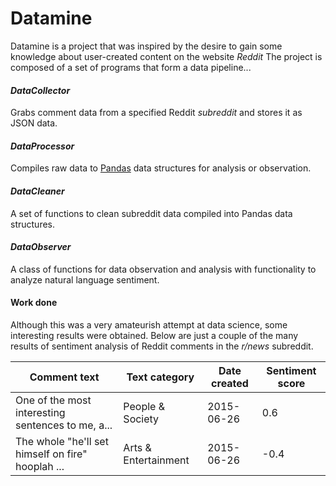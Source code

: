 # Datamine
Datamine is a project that was inspired by the desire to gain some knowledge about user-created content on the website *Reddit* The project is composed of a set of programs that form a data pipeline...

#### *DataCollector*
Grabs comment data from a specified Reddit *subreddit* and stores it as JSON data.

#### *DataProcessor*
Compiles raw data to [Pandas](https://pandas.pydata.org) data structures for analysis or observation.

#### *DataCleaner*
A set of functions to clean subreddit data compiled into Pandas data structures.

#### *DataObserver*
A class of functions for data observation and analysis with functionality to analyze natural language sentiment.

#### Work done
Although this was a very amateurish attempt at data science, some interesting results were obtained. Below are just a couple of the many results of sentiment analysis of Reddit comments in the *r/news* subreddit.

|Comment text|Text category|Date created|Sentiment score|
|------------|--------|------------|---------------|
|One of the most interesting sentences to me, a...|People & Society|2015-06-26|0.6|
|The whole "he'll set himself on fire" hooplah ...|Arts & Entertainment|2015-06-26|-0.4|
